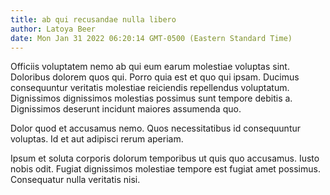 ```yaml
---
title: ab qui recusandae nulla libero
author: Latoya Beer
date: Mon Jan 31 2022 06:20:14 GMT-0500 (Eastern Standard Time)
---
```

Officiis voluptatem nemo ab qui eum earum molestiae voluptas sint. Doloribus dolorem quos qui. Porro quia est et quo qui ipsam. Ducimus consequuntur veritatis molestiae reiciendis repellendus voluptatum. Dignissimos dignissimos molestias possimus sunt tempore debitis a. Dignissimos deserunt incidunt maiores assumenda quo.

 Dolor quod et accusamus nemo. Quos necessitatibus id consequuntur voluptas. Id et aut adipisci rerum aperiam.

 Ipsum et soluta corporis dolorum temporibus ut quis quo accusamus. Iusto nobis odit. Fugiat dignissimos molestiae tempore est fugiat amet possimus. Consequatur nulla veritatis nisi.